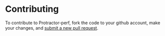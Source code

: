 # Contributing

To contribute to Protractor-perf, fork the code to your github account, make your changes, and [submit a new pull request](https://help.github.com/articles/creating-a-pull-request-from-a-fork). 
